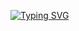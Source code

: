 <a href="https://git.io/typing-svg"><img src="https://readme-typing-svg.demolab.com?font=Fira+Code&weight=600&size=22&duration=5001&pause=999&color=3F63F7&center=falso&vCenter=falso&repeat=verdadeiro&random=falso&width=575&lines=Ol%C3%A1%2C+meu+nome+%C3%A9+Isaque;Estudo+Redes+de+Computadores++na+Est%C3%A1cio;+DevSecOps++%26+Cloud+Computing;Tenho+Interesse+por+Back-End+e+Front-End;BEM-VINDO(%40)" alt="Typing SVG" /></a>





